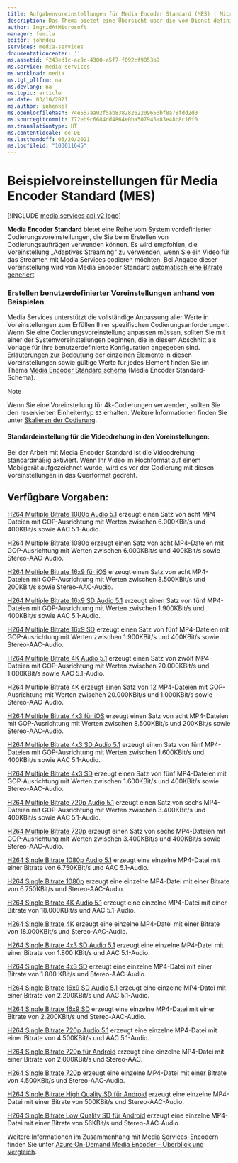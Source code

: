 ```yaml
---
title: Aufgabenvoreinstellungen für Media Encoder Standard (MES) | Microsoft-Dokumentation
description: Das Thema bietet eine Übersicht über die vom Dienst definierten Beispielvoreinstellungen für Media Encoder Standard (MES).
author: IngridAtMicrosoft
manager: femila
editor: johndeu
services: media-services
documentationcenter: ''
ms.assetid: f243ed1c-ac9c-4300-a5f7-f092cf9853b9
ms.service: media-services
ms.workload: media
ms.tgt_pltfrm: na
ms.devlang: na
ms.topic: article
ms.date: 03/10/2021
ms.author: inhenkel
ms.openlocfilehash: 74e557aa02f5ab83828262209653bf8a78fdd2d0
ms.sourcegitcommit: 772eb9c6684dd4864e0ba507945a83e48b8c16f0
ms.translationtype: HT
ms.contentlocale: de-DE
ms.lasthandoff: 03/20/2021
ms.locfileid: "103011645"
---
```

# <a name="sample-presets-for-media-encoder-standard-mes"></a>Beispielvoreinstellungen für Media Encoder Standard (MES)

[!INCLUDE [media services api v2 logo](./includes/v2-hr.md)]

**Media Encoder Standard** bietet eine Reihe vom System vordefinierter Codierungsvoreinstellungen, die Sie beim Erstellen von Codierungsaufträgen verwenden können. Es wird empfohlen, die Voreinstellung „Adaptives Streaming“ zu verwenden, wenn Sie ein Video für das Streamen mit Media Services codieren möchten. Bei Angabe dieser Voreinstellung wird von Media Encoder Standard [automatisch eine Bitrate generiert](media-services-autogen-bitrate-ladder-with-mes.md). 

### <a name="creating-custom-presets-from-samples"></a>Erstellen benutzerdefinierter Voreinstellungen anhand von Beispielen
Media Services unterstützt die vollständige Anpassung aller Werte in Voreinstellungen zum Erfüllen Ihrer spezifischen Codierungsanforderungen. Wenn Sie eine Codierungsvoreinstellung anpassen müssen, sollten Sie mit einer der Systemvoreinstellungen beginnen, die in diesem Abschnitt als Vorlage für Ihre benutzerdefinierte Konfiguration angegeben sind. Erläuterungen zur Bedeutung der einzelnen Elemente in diesen Voreinstellungen sowie gültige Werte für jedes Element finden Sie im Thema [Media Encoder Standard schema](media-services-mes-schema.md) (Media Encoder Standard-Schema).  
  
> [!NOTE]
>  Wenn Sie eine Voreinstellung für 4k-Codierungen verwenden, sollten Sie den reservierten Einheitentyp `S3` erhalten. Weitere Informationen finden Sie unter [Skalieren der Codierung](./media-services-scale-media-processing-overview.md).  

#### <a name="video-rotation-default-setting-in-presets"></a>Standardeinstellung für die Videodrehung in den Voreinstellungen:
Bei der Arbeit mit Media Encoder Standard ist die Videodrehung standardmäßig aktiviert. Wenn Ihr Video im Hochformat auf einem Mobilgerät aufgezeichnet wurde, wird es vor der Codierung mit diesen Voreinstellungen in das Querformat gedreht.
 
## <a name="available-presets"></a>Verfügbare Vorgaben: 

 [H264 Multiple Bitrate 1080p Audio 5.1](media-services-mes-preset-H264-Multiple-Bitrate-1080p-Audio-5.1.md) erzeugt einen Satz von acht MP4-Dateien mit GOP-Ausrichtung mit Werten zwischen 6.000KBit/s und 400KBit/s sowie AAC 5.1-Audio.  
  
 [H264 Multiple Bitrate 1080p](media-services-mes-preset-H264-Multiple-Bitrate-1080p.md) erzeugt einen Satz von acht MP4-Dateien mit GOP-Ausrichtung mit Werten zwischen 6.000KBit/s und 400KBit/s sowie Stereo-AAC-Audio.  
  
 [H264 Multiple Bitrate 16x9 für iOS](media-services-mes-preset-H264-Multiple-Bitrate-16x9-for-iOS.md) erzeugt einen Satz von acht MP4-Dateien mit GOP-Ausrichtung mit Werten zwischen 8.500KBit/s und 200KBit/s sowie Stereo-AAC-Audio.  
  
 [H264 Multiple Bitrate 16x9 SD Audio 5.1](media-services-mes-preset-H264-Multiple-Bitrate-16x9-SD-Audio-5.1.md) erzeugt einen Satz von fünf MP4-Dateien mit GOP-Ausrichtung mit Werten zwischen 1.900KBit/s und 400KBit/s sowie AAC 5.1-Audio.  
  
 [H264 Multiple Bitrate 16x9 SD](media-services-mes-preset-H264-Multiple-Bitrate-16x9-SD.md) erzeugt einen Satz von fünf MP4-Dateien mit GOP-Ausrichtung mit Werten zwischen 1.900KBit/s und 400KBit/s sowie Stereo-AAC-Audio.  
  
 [H264 Multiple Bitrate 4K Audio 5.1](media-services-mes-preset-H264-Multiple-Bitrate-4K-Audio-5.1.md) erzeugt einen Satz von zwölf MP4-Dateien mit GOP-Ausrichtung mit Werten zwischen 20.000KBit/s und 1.000KBit/s sowie AAC 5.1-Audio.  
  
 [H264 Multiple Bitrate 4K](media-services-mes-preset-H264-Multiple-Bitrate-4K.md) erzeugt einen Satz von 12 MP4-Dateien mit GOP-Ausrichtung mit Werten zwischen 20.000KBit/s und 1.000KBit/s sowie Stereo-AAC-Audio.  
  
 [H264 Multiple Bitrate 4x3 für iOS](media-services-mes-preset-H264-Multiple-Bitrate-4x3-for-iOS.md) erzeugt einen Satz von acht MP4-Dateien mit GOP-Ausrichtung mit Werten zwischen 8.500KBit/s und 200KBit/s sowie Stereo-AAC-Audio.  
  
 [H264 Multiple Bitrate 4x3 SD Audio 5.1](media-services-mes-preset-H264-Multiple-Bitrate-4x3-SD-Audio-5.1.md) erzeugt einen Satz von fünf MP4-Dateien mit GOP-Ausrichtung mit Werten zwischen 1.600KBit/s und 400KBit/s sowie AAC 5.1-Audio.  
  
 [H264 Multiple Bitrate 4x3 SD](media-services-mes-preset-H264-Multiple-Bitrate-4x3-SD.md) erzeugt einen Satz von fünf MP4-Dateien mit GOP-Ausrichtung mit Werten zwischen 1.600KBit/s und 400KBit/s sowie Stereo-AAC-Audio.  
  
 [H264 Multiple Bitrate 720p Audio 5.1](media-services-mes-preset-H264-Multiple-Bitrate-720p-Audio-5.1.md) erzeugt einen Satz von sechs MP4-Dateien mit GOP-Ausrichtung mit Werten zwischen 3.400KBit/s und 400KBit/s sowie AAC 5.1-Audio.  
  
 [H264 Multiple Bitrate 720p](media-services-mes-preset-H264-Multiple-Bitrate-720p.md) erzeugt einen Satz von sechs MP4-Dateien mit GOP-Ausrichtung mit Werten zwischen 3.400KBit/s und 400KBit/s sowie Stereo-AAC-Audio.  
  
 [H264 Single Bitrate 1080p Audio 5.1](media-services-mes-preset-H264-Single-Bitrate-1080p-Audio-5.1.md) erzeugt eine einzelne MP4-Datei mit einer Bitrate von 6.750KBit/s und AAC 5.1-Audio.  
  
 [H264 Single Bitrate 1080p](media-services-mes-preset-H264-Single-Bitrate-1080p.md) erzeugt eine einzelne MP4-Datei mit einer Bitrate von 6.750KBit/s und Stereo-AAC-Audio.  
  
 [H264 Single Bitrate 4K Audio 5.1](media-services-mes-preset-H264-Single-Bitrate-4K-Audio-5.1.md) erzeugt eine einzelne MP4-Datei mit einer Bitrate von 18.000KBit/s und AAC 5.1-Audio.  
  
 [H264 Single Bitrate 4K](media-services-mes-preset-H264-Single-Bitrate-4K.md) erzeugt eine einzelne MP4-Datei mit einer Bitrate von 18.000KBit/s und Stereo-AAC-Audio.  
  
 [H264 Single Bitrate 4x3 SD Audio 5.1](media-services-mes-preset-H264-Single-Bitrate-4x3-SD-Audio-5.1.md) erzeugt eine einzelne MP4-Datei mit einer Bitrate von 1.800 KBit/s und AAC 5.1-Audio.  
  
 [H264 Single Bitrate 4x3 SD](media-services-mes-preset-H264-Single-Bitrate-4x3-SD.md) erzeugt eine einzelne MP4-Datei mit einer Bitrate von 1.800 KBit/s und Stereo-AAC-Audio.  
  
 [H264 Single Bitrate 16x9 SD Audio 5.1](media-services-mes-preset-H264-Single-Bitrate-16x9-SD-Audio-5.1.md) erzeugt eine einzelne MP4-Datei mit einer Bitrate von 2.200KBit/s und AAC 5.1-Audio.  
  
 [H264 Single Bitrate 16x9 SD](media-services-mes-preset-H264-Single-Bitrate-16x9-SD.md) erzeugt eine einzelne MP4-Datei mit einer Bitrate von 2.200KBit/s und Stereo-AAC-Audio.  
  
 [H264 Single Bitrate 720p Audio 5.1](media-services-mes-preset-H264-Single-Bitrate-720p-Audio-5.1.md) erzeugt eine einzelne MP4-Datei mit einer Bitrate von 4.500KBit/s und AAC 5.1-Audio.  
  
 [H264 Single Bitrate 720p für Android](media-services-mes-preset-H264-Single-Bitrate-720p-for-Android.md) erzeugt eine einzelne MP4-Datei mit einer Bitrate von 2.000KBit/s und Stereo-AAC.  
  
 [H264 Single Bitrate 720p](media-services-mes-preset-H264-Single-Bitrate-720p.md) erzeugt eine einzelne MP4-Datei mit einer Bitrate von 4.500KBit/s und Stereo-AAC-Audio.  
  
 [H264 Single Bitrate High Quality SD für Android](media-services-mes-preset-H264-Single-Bitrate-High-Quality-SD-for-Android.md) erzeugt eine einzelne MP4-Datei mit einer Bitrate von 500KBit/s und Stereo-AAC-Audio.  
  
 [H264 Single Bitrate Low Quality SD für Android](media-services-mes-preset-H264-Single-Bitrate-Low-Quality-SD-for-Android.md) erzeugt eine einzelne MP4-Datei mit einer Bitrate von 56KBit/s und Stereo-AAC-Audio.  
  
 Weitere Informationen im Zusammenhang mit Media Services-Encodern finden Sie unter [Azure On-Demand Media Encoder – Überblick und Vergleich](./media-services-encode-asset.md).
